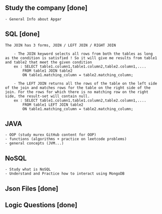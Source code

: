 
## Study the company  [done]
	- General Info about Apgar
## SQL [done]
	The JOIN has 3 forms, JOIN / LEFT JOIN / RIGHT JOIN 
	
		- The JOIN keyword selects all rows from both the tables as long as the condition is satisfied ! So it will give me results from table1 and table2 that meet the given condition
		ex : SELECT table1.column1,table1.column2,table2.column1,....  
			FROM table1 JOIN table2  
			ON table1.matching_column = table2.matching_column;

		- The LEFT JOIN returns all the rows of the table on the left side of the join and matches rows for the table on the right side of the join. For the rows for which there is no matching row on the right side, the result-set will contain null.
		ex : SELECT table1.column1,table1.column2,table2.column1,....  
			FROM table1 LEFT JOIN table2  
			ON table1.matching_column = table2.matching_column;
## JAVA
	- OOP (study murex GitHub content for OOP)
	- functions (algorithms + practice on leetcode problems)
	- general concepts (JVM...)
## NoSQL
	- Study what is NoSQL
	- Understand and Practice how to interact using MongoDB
## Json Files [done]
## Logic Questions [done]
